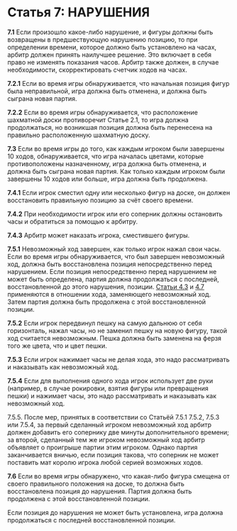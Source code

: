 # Статья 7: НАРУШЕНИЯ

**7.1** Если произошло какое-либо нарушение, и фигуры должны быть возвращены в предшествующую нарушению позицию, то при определении времени, которое должно быть установлено на часах, арбитр должен принять наилучшее решение. Это включает в себя право не изменять показания часов. Арбитр также должен, в случае необходимости, скорректировать счетчик ходов на часах.

**7.2.1** Если во время игры обнаруживается, что начальная позиция фигур была неправильной, игра должна быть отменена, и должна быть сыграна новая партия.

**7.2.2** Если во время игры обнаруживается, что расположение шахматной доски противоречит Статье 2.1, то игра должна продолжаться, но возникшая позиция должна быть перенесена на правильно расположенную шахматную доску.

**7.3** Если во время игры до того, как каждым игроком были завершены 10 ходов, обнаруживается, что игра началась цветами, которые противоположены назначенному, игра должна быть отменена, и должна быть сыграна новая партия. Как только каждым игроком были завершены 10 ходов или больше, игра должна быть продолжена.

**7.4.1** Если игрок сместил одну или несколько фигур на доске, он должен восстановить правильную позицию за счёт своего времени.

**7.4.2** При необходимости игрок или его соперник должны остановить часы и обратиться за помощью к арбитру.

**7.4.3** Арбитр может наказать игрока, сместившего фигуры.

**7.5.1** Невозможный ход завершен, как только игрок нажал свои часы. Если во время игры обнаруживается, что был завершен невозможный ход, должна быть восстановлена позиция непосредственно перед нарушением. Если позиция непосредственно перед нарушением не может быть определена, партия должна продолжаться с последней, восстановленной до этого нарушения, позиции. [Статьи 4.3](./article4) и [4.7](./article4) применяются в отношении хода, заменяющего невозможный ход. Затем партия должна быть продолжена с этой восстановленной позиции.

**7.5.2** Если игрок передвинул пешку на самую дальнюю от себя горизонталь, нажал часы, но не заменил пешку на новую фигуру, такой ход считается невозможным. Пешка должна быть заменена на ферзя того же цвета, что и цвет пешки.

**7.5.3** Если игрок нажимает часы не делая хода, это надо рассматривать и наказывать как невозможный ход.

**7.5.4** Если для выполнения одного хода игрок использует две руки (например, в случае рокировки, взятия фигуры или превращения пешки) и нажимает часы, это надо рассматривать и наказывать как невозможный ход.

7.5.5. После мер, принятых в соответствии со Статьёй 7.5.1 7.5.2, 7.5.3 или 7.5.4, за первый сделанный игроком невозможный ход арбитр должен добавить его сопернику две минуты дополнительного времени; за второй, сделанный тем же игроком невозможный ход арбитр объявляет о проигрыше партии этим игроком. Однако партия заканчивается вничью, если позиция такова, что соперник не может поставить мат королю игрока любой серией возможных ходов.

**7.6** Если во время игры обнаружено, что какая-либо фигура смещена от своего правильного положения на доске, то должна быть восстановлена позиция до нарушения. Партия должна быть продолжена с этой восстановленной позиции.

Если позиция до нарушения не может быть установлена, игра должна продолжаться с последней восстановленной позиции.
